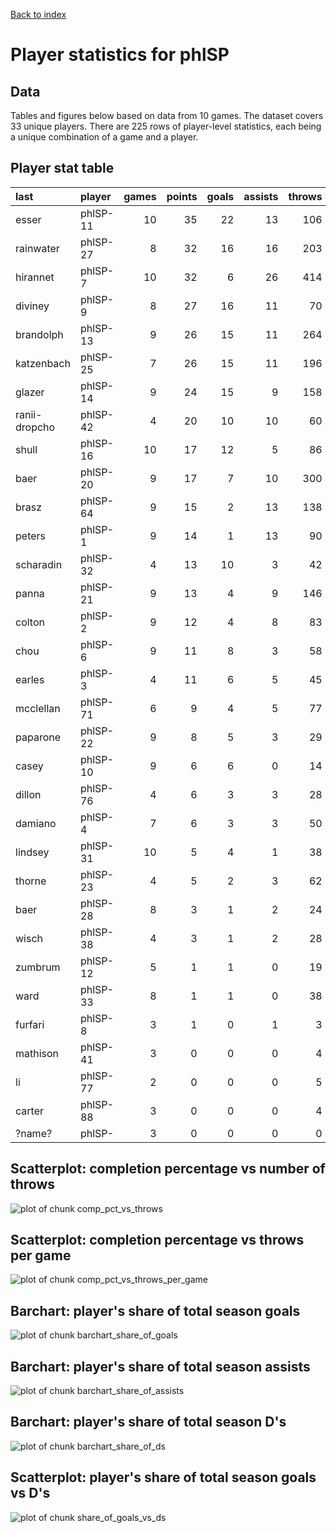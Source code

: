 
<a href="../index.html">Back to index</a>



# Player statistics for phlSP

## Data

Tables and figures below based on data from 10 games. The dataset covers 33 unique players. There are 225 rows of player-level statistics, each being a unique combination of a game and a player. 

## Player stat table

|last          |player   | games| points| goals| assists| throws| completions| comp_pct| def| catches| drop|
|:-------------|:--------|-----:|------:|-----:|-------:|------:|-----------:|--------:|---:|-------:|----:|
|esser         |phlSP-11 |    10|     35|    22|      13|    106|         102|     0.96|   9|     124|    1|
|rainwater     |phlSP-27 |     8|     32|    16|      16|    203|         189|     0.93|   6|     212|    3|
|hirannet      |phlSP-7  |    10|     32|     6|      26|    414|         390|     0.94|   3|     334|    6|
|diviney       |phlSP-9  |     8|     27|    16|      11|     70|          57|     0.81|   4|      82|    2|
|brandolph     |phlSP-13 |     9|     26|    15|      11|    264|         249|     0.94|   2|     223|    2|
|katzenbach    |phlSP-25 |     7|     26|    15|      11|    196|         188|     0.96|   1|     192|    1|
|glazer        |phlSP-14 |     9|     24|    15|       9|    158|         150|     0.95|   2|     171|    0|
|ranii-dropcho |phlSP-42 |     4|     20|    10|      10|     60|          56|     0.93|   2|      68|    1|
|shull         |phlSP-16 |    10|     17|    12|       5|     86|          80|     0.93|   8|      97|    1|
|baer          |phlSP-20 |     9|     17|     7|      10|    300|         277|     0.92|   3|     227|    4|
|brasz         |phlSP-64 |     9|     15|     2|      13|    138|         125|     0.91|   2|     122|    0|
|peters        |phlSP-1  |     9|     14|     1|      13|     90|          72|     0.80|   3|      74|    3|
|scharadin     |phlSP-32 |     4|     13|    10|       3|     42|          38|     0.90|   2|      48|    1|
|panna         |phlSP-21 |     9|     13|     4|       9|    146|         126|     0.86|   6|     105|    4|
|colton        |phlSP-2  |     9|     12|     4|       8|     83|          76|     0.92|   4|      60|    3|
|chou          |phlSP-6  |     9|     11|     8|       3|     58|          48|     0.83|   7|      63|    0|
|earles        |phlSP-3  |     4|     11|     6|       5|     45|          36|     0.80|   0|      43|    2|
|mcclellan     |phlSP-71 |     6|      9|     4|       5|     77|          57|     0.74|   0|      65|    2|
|paparone      |phlSP-22 |     9|      8|     5|       3|     29|          29|     1.00|   5|      33|    0|
|casey         |phlSP-10 |     9|      6|     6|       0|     14|          13|     0.93|   3|      16|    0|
|dillon        |phlSP-76 |     4|      6|     3|       3|     28|          24|     0.86|   3|      27|    2|
|damiano       |phlSP-4  |     7|      6|     3|       3|     50|          46|     0.92|   0|      47|    1|
|lindsey       |phlSP-31 |    10|      5|     4|       1|     38|          36|     0.95|   7|      39|    1|
|thorne        |phlSP-23 |     4|      5|     2|       3|     62|          59|     0.95|   1|      59|    0|
|baer          |phlSP-28 |     8|      3|     1|       2|     24|          21|     0.88|   2|      18|    0|
|wisch         |phlSP-38 |     4|      3|     1|       2|     28|          25|     0.89|   0|      26|    0|
|zumbrum       |phlSP-12 |     5|      1|     1|       0|     19|          17|     0.89|   1|      19|    0|
|ward          |phlSP-33 |     8|      1|     1|       0|     38|          38|     1.00|   0|      30|    0|
|furfari       |phlSP-8  |     3|      1|     0|       1|      3|           2|     0.67|   1|       3|    0|
|mathison      |phlSP-41 |     3|      0|     0|       0|      4|           4|     1.00|   1|       3|    0|
|li            |phlSP-77 |     2|      0|     0|       0|      5|           5|     1.00|   0|       4|    0|
|carter        |phlSP-88 |     3|      0|     0|       0|      4|           3|     0.75|   0|       4|    0|
|?name?        |phlSP-   |     3|      0|     0|       0|      0|           0|      NaN|   0|       0|    0|

## Scatterplot: completion percentage vs number of throws
![plot of chunk comp_pct_vs_throws](./phlSP_player-stats_files/figure-html/comp_pct_vs_throws.png) 

## Scatterplot: completion percentage vs throws per game
![plot of chunk comp_pct_vs_throws_per_game](./phlSP_player-stats_files/figure-html/comp_pct_vs_throws_per_game.png) 



## Barchart: player's share of total season goals
![plot of chunk barchart_share_of_goals](./phlSP_player-stats_files/figure-html/barchart_share_of_goals.png) 

## Barchart: player's share of total season assists
![plot of chunk barchart_share_of_assists](./phlSP_player-stats_files/figure-html/barchart_share_of_assists.png) 

## Barchart: player's share of total season D's
![plot of chunk barchart_share_of_ds](./phlSP_player-stats_files/figure-html/barchart_share_of_ds.png) 

## Scatterplot: player's share of total season goals vs D's
![plot of chunk share_of_goals_vs_ds](./phlSP_player-stats_files/figure-html/share_of_goals_vs_ds.png) 



